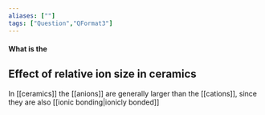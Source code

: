 ```yaml
---
aliases: [""]
tags: ["Question","QFormat3"]
---
```


#### What is the
## Effect of relative ion size in ceramics
In [[ceramics]] the [[anions]] are generally larger than the [[cations]], since they are also [[ionic bonding|ionicly bonded]]